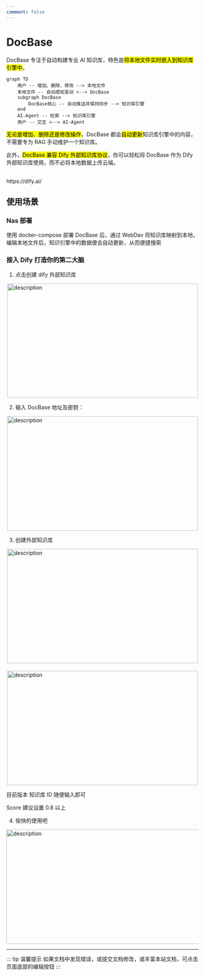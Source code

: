 ```yaml
---
comment: false
---
```


# DocBase

DocBase 专注于自动构建专业 AI 知识库，特色是<mark>将本地文件实时嵌入到知识库引擎中</mark>。

```mermaid
graph TD
    用户 -- 增加、删除、修改 --> 本地文件
    本地文件 -- 自动感知变动 <--> DocBase
    subgraph DocBase
        DocBase核心 -- 自动推送并保持同步 --> 知识库引擎
    end
    AI-Agent -- 检索 --> 知识库引擎
    用户 -- 交互 <--> AI-Agent
```

<mark>无论是增加、删除还是修改操作</mark>，DocBase 都会<mark>自动更新</mark>知识库引擎中的内容，不需要专为 RAG 手动维护一个知识库。

此外，<mark>DocBase 兼容 Dify 外部知识库协议</mark>，你可以轻松将 DocBase 作为 Dify 外部知识库使用，而不必将本地数据上传云端。

<br>
<NCard title="🗃️ ❤️ Dify" link="https://dify.ai/">
https://dify.ai/
</NCard>

## 使用场景

### Nas 部署 <Badge type="tip" text="recommend" />

使用 docker-compose 部署 DocBase 后，通过 WebDav 将知识库映射到本地，编辑本地文件后，知识引擎中的数据便会自动更新，从而便捷搜索

<!-- TODO 插入视频 -->

### 接入 Dify 打造你的第二大脑 <Badge type="tip" text="recommend" />

1. 点击创建 dify 外部知识库

<div style="display: flex; justify-content: center;">
  <img src="/dify/wbzsk.png" alt="description" width="500" height="300"/>
</div>

2. 输入 DocBase 地址及密钥：

<div style="display: flex; justify-content: center;">
  <img src="/dify/image.png" alt="description" width="500" height="300"/>
</div>

3. 创建外部知识库

<div style="display: flex; flex-direction: column; align-items: center; gap: 20px;">
  <img src="/dify/createkb.png" alt="description" width="500" height="300"/>
  <img src="/dify/createkb2.png" alt="description" width="500" height="300"/>
</div>

目前版本 知识库 ID 随便输入即可

Score 建议设置 0.8 以上

4. 愉快的使用吧

<div style="display: flex; flex-direction: column; align-items: center; gap: 20px;">
  <img src="/dify/use.png" alt="description" width="800" height="300"/>
</div>

---

::: tip 温馨提示
如果文档中发现错误，或提交文档修改，或丰富本站文档，可点击页面底部的编辑按钮
:::
